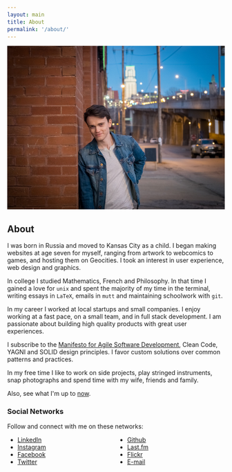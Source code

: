 ```yaml
---
layout: main
title: About
permalink: '/about/'
---
```


<img src="/assets/img/serge-nevsky-late-night.jpg" alt="Serge Nevsky in Kansas City" class="pure-img">

## About

I was born in Russia and moved to Kansas City as a child. I began
making websites at age seven for myself, ranging from artwork to 
webcomics to games, and hosting them on Geocities. I took an interest in
user experience, web design and graphics.

In college I studied Mathematics, French and Philosophy. 
In that time I gained a love for `unix` and spent the
majority of my time in the terminal, writing essays in `LaTeX`, emails
in `mutt` and maintaining schoolwork with `git`.

In my career I worked at local startups and small companies. I enjoy 
working at a fast pace, on a small team, and in full stack development. 
I am passionate about building high quality products with great user
experiences.

I subscribe to the [Manifesto for Agile Software
Development](http://agilemanifesto.org/), Clean Code, YAGNI and SOLID
design principles. I favor custom solutions over common patterns and 
practices.

In my free time I like to work on side projects, play stringed
instruments, snap photographs and spend time with my
wife, friends and family.

Also, see what I'm up to [now](/now/).

### Social Networks

Follow and connect with me on these networks:

<ul style="column-count: 2; column-gap: 2em;">
  <li><a href="http://linkedin.snevsky.com">LinkedIn</a></li>
  <li><a href="http://instagram.snevsky.com">Instagram</a></li>
  <li><a href="http://facebook.snevsky.com">Facebook</a></li>
  <li><a href="http://twitter.snevsky.com">Twitter</a></li>
  <li><a href="http://github.snevsky.com">Github</a></li>
  <li><a href="http://lastfm.snevsky.com">Last.fm</a></li>
  <li><a href="http://flickr.snevsky.com">Flickr</a></li>
  <li><a href="mailto:serge@snevsky.com">E-mail</a></li>
</ul>
